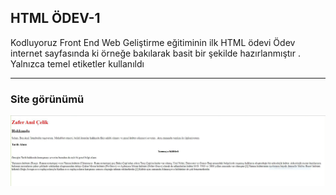 ## HTML ÖDEV-1

Kodluyoruz Front End Web Geliştirme eğitiminin ilk HTML ödevi
Ödev internet sayfasında ki örneğe bakılarak basit bir şekilde hazırlanmıştır .
Yalnızca temel etiketler kullanıldı 

--------

### Site görünümü 

<img src="Ekran Alıntısı.JPG">
